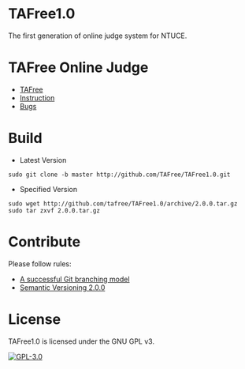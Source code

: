 # TAFree1.0
The first generation of online judge system for NTUCE.

# TAFree Online Judge
* [TAFree](http://45.32.107.147:80) 
* [Instruction](http://45.32.107.147:80/views/Instruction.php)
* [Bugs](http://45.32.107.147:81)

# Build
* Latest Version  
```
sudo git clone -b master http://github.com/TAFree/TAFree1.0.git  
```
* Specified Version  
```
sudo wget http://github.com/tafree/TAFree1.0/archive/2.0.0.tar.gz  
sudo tar zxvf 2.0.0.tar.gz
```
# Contribute
Please follow rules:
*  [A successful Git branching model](http://nvie.com/posts/a-successful-git-branching-model/)
*  [Semantic Versioning 2.0.0](http://semver.org/)

# License
TAFree1.0 is licensed under the GNU GPL v3.  
  
[![GPL-3.0](https://www.gnu.org/graphics/gplv3-88x31.png "the GNU GPL v3")](http://www.gnu.org/licenses/gpl.txt)
